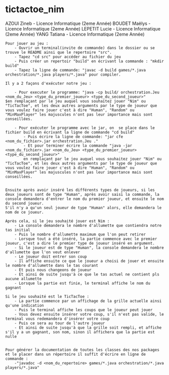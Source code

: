 # tictactoe_nim

AZOUI Zineb - Licence Informatique (2eme Année)
BOUDET Maëlys - Licence Informatique (2eme Année)
LEPETIT Lucie - Licence Informatique (2eme Année)
YANG Tatiana - Licence Informatique (2eme Année)


	Pour jouer au jeu : 
		- Ouvrir un terminal(invite de commande) dans le dossier ou se trouve le README ainsi que le repertoire "src".
		- Tapez "cd src" pour accéder au fichier du jeu
		- Puis créer un repertoir "build" en écrivant la commande : "mkdir build"
		- Tapez la ligne de commande: "javac -d build games/*.java orchestration/*.java players/*.java" pour compiler.
	
	Il y a 2 façons d'exécuter notre jeu :
	
		- Pour executer le programme: "java -cp build/ orchestration.Jeu <nom_du_Jeu> <type_du_premier_joueur> <type_du_second_joueur>" 
    $en remplaçant par le jeu auquel vous souhaitez jouer "Nim" ou "TicTacToe", et les deux autres arguments par le type de joueur que vous voulez faire jouer c'est à dire "Human", "Random" ou "MinMaxPlayer" les majuscules n'ont pas leur importance mais sont conseillées.
		
		- Pour exécuter le programme avec le jar, on  se place dans le fichier build en écrivant la ligne de commande "cd build"
			- Puis écrire la ligne de commande: "jar cfe <nom_du_fichier>.jar orchestration.Jeu ."
			- Et pour terminer écrire la commande "java -jar <nom_du_fichier>.jar <nom_du_Jeu> <type_du_premier_joueur> <type_du_second_joueur>" 
			en remplaçant par le jeu auquel vous souhaitez jouer "Nim" ou "TicTacToe", et les deux autres arguments par le type de joueur que vous voulez faire jouer c'est à dire "Human", "Random" ou "MinMaxPlayer" les majuscules n'ont pas leur importance mais sont conseillées.
		
		
	Ensuite après avoir inséré les différents types de joueurs, si les deux joueurs sont de type "Human", après avoir saisi la commande, la console demandera d'entrer le nom du premier joueur, et ensuite le nom du second joueur.
	S'il n'y a qu'un seul joueur de type "Human" alors, elle demandera le nom de ce joueur. 
	
	Après cela, si le jeu souhaité jouer est Nim :
		- La console demandera le nombre d'allumette que contiendra notre tas initial
		- Puis le nombre d'allumette maximum que l'on peut retirer
		- Lorsque tout a été inséré, la partie commence avec le premier joueur, c'est a dire le premier type de joueur inséré en argument.
		- Si le joueur est de type "Human", la console demandera le nombre d'allumette que l'on veut enlever
		- Le joueur doit entrer son coup
		- Il affiche ensuite ce que le joueur a choisi de jouer et ensuite le nombre d'allumette dans le tas courant
		- Et puis nous changeons de joueur
		- Et ainsi de suite jusqu'à ce que le tas actuel ne contient pls aucune allumette
		- Lorsque la partie est finie, le terminal affiche le nom du gagnant
	
	Si le jeu souhaité est le TicTacToe :
		- La partie commence par un affichage de la grille actuelle ainsi qu'une indication
		- Puis le terminal affiche les coups que le joueur peut jouer
		- Vous devez ensuite insérer votre coup, s'il n'est pas valide, le terminal vous redemandera d'insérer votre coup
		- Puis ce sera au tour de l'autre joueur
		- Et ainsi de suite jusqu'à que la grille soit rempli, et affiche s'il y a un gagnant, son nom, sinon il affichera que la partie est nulle 
		
		
	Pour générer la documentation de toutes les classes des nos packages et le placer dans un répertoire il suffit d'écrire en ligne de commande : 
		-"javadoc -d <nom_du_repertoire> games/*.java orchestration/*.java players/*.java"
